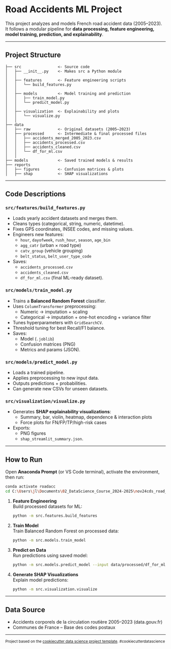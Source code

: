 # Road Accidents ML Project

This project analyzes and models French road accident data (2005–2023).  
It follows a modular pipeline for **data processing, feature engineering, model training, prediction, and explainability**.

---

## Project Structure

```
├── src                <- Source code
│   ├── __init__.py    <- Makes src a Python module
│   │
│   ├── features       <- Feature engineering scripts
│   │   └── build_features.py
│   │
│   ├── models         <- Model training and prediction
│   │   ├── train_model.py
│   │   └── predict_model.py
│   │
│   ├── visualization  <- Explainability and plots
│   │   └── visualize.py
│   │
├── data
│   ├── raw            <- Original datasets (2005–2023)
│   ├── processed      <- Intermediate & final processed files
│   │   ├── accidents_merged_2005_2023.csv
│   │   ├── accidents_processed.csv
│   │   ├── accidents_cleaned.csv
│   │   └── df_for_ml.csv
│   │
├── models             <- Saved trained models & results
├── reports
│   ├── figures        <- Confusion matrices & plots
│   ├── shap           <- SHAP visualizations
```

---

## Code Descriptions

### `src/features/build_features.py`
- Loads yearly accident datasets and merges them.  
- Cleans types (categorical, string, numeric, datetime).  
- Fixes GPS coordinates, INSEE codes, and missing values.  
- Engineers new features:
  - `hour`, `dayofweek`, `rush_hour`, `season`, `age_bin`  
  - `agg_catr` (urban × road type)  
  - `catv_group` (vehicle grouping)  
  - `belt_status`, `belt_user_type_code`  
- Saves:  
  - `accidents_processed.csv`  
  - `accidents_cleaned.csv`  
  - `df_for_ml.csv` (final ML-ready dataset).  

### `src/models/train_model.py`
- Trains a **Balanced Random Forest** classifier.  
- Uses `ColumnTransformer` preprocessing:  
  - Numeric → imputation + scaling  
  - Categorical → imputation + one-hot encoding + variance filter  
- Tunes hyperparameters with `GridSearchCV`.  
- Threshold tuning for best Recall/F1 balance.  
- Saves:  
  - Model (`.joblib`)  
  - Confusion matrices (PNG)  
  - Metrics and params (JSON).  

### `src/models/predict_model.py`
- Loads a trained pipeline.  
- Applies preprocessing to new input data.  
- Outputs predictions + probabilities.  
- Can generate new CSVs for unseen datasets.  

### `src/visualization/visualize.py`
- Generates **SHAP explainability visualizations**:  
  - Summary, bar, violin, heatmap, dependence & interaction plots  
  - Force plots for FN/FP/TP/high-risk cases  
- Exports:  
  - PNG figures  
  - `shap_streamlit_summary.json`.  

---

## How to Run

Open **Anaconda Prompt** (or VS Code terminal), activate the environment, then run:

```bash
conda activate roadacc
cd C:\Users\jl\Documents\02_DataScience_Course_2024-2025\nov24cds_road_accidents
```

1. **Feature Engineering**  
   Build processed datasets for ML:
   ```bash
   python -m src.features.build_features
   ```

2. **Train Model**  
   Train Balanced Random Forest on processed data:
   ```bash
   python -m src.models.train_model
   ```

3. **Predict on Data**  
   Run predictions using saved model:
   ```bash
   python -m src.models.predict_model --input data/processed/df_for_ml.csv --output reports/predictions.csv
   ```

4. **Generate SHAP Visualizations**  
   Explain model predictions:
   ```bash
   python -m src.visualization.visualize
   ```

---

## Data Source
- Accidents corporels de la circulation routière 2005–2023 (data.gouv.fr)  
- Communes de France – Base des codes postaux  

---

<p><small>Project based on the <a target="_blank" href="https://drivendata.github.io/cookiecutter-data-science/">cookiecutter data science project template</a>. #cookiecutterdatascience</small></p>
